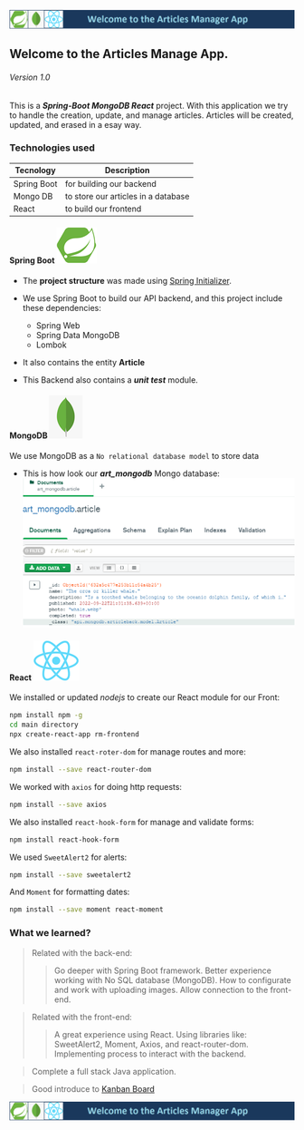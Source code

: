 ![RM-Banner](/assets/articles-main.png "Article Welcome")
## Welcome to the Articles Manage App. 
###### Version 1.0

This is a ***Spring-Boot MongoDB React*** project. With this application we try to handle the creation, update, and manage articles. Articles will be created, updated, and erased in a esay way.

### Technologies used
| Tecnology | Description |
| --------- | ----------- |
| Spring Boot | for building our backend |
| Mongo DB | to store our articles in a database |
| React | to build our frontend |


#### Spring Boot ![RM-Banner](/assets/springboot.png "Spring Boot")
* The **project structure** was made using [Spring Initializer](https://start.spring.io/).
* We use Spring Boot to build our API backend, and this project include these dependencies:
    * Spring Web
    * Spring Data MongoDB
    * Lombok

* It also contains the entity **Article**
* This Backend also contains a ***unit test*** module.

#### MongoDB ![RM-Banner](/assets/mongo.png "MongoDB")
We use MongoDB as a `No relational database model` to store data
* This is how look our ***art_mongodb*** Mongo database:
![RM-Banner](/assets/mongodb.png "realmadrid Mongo diagram")

#### React ![RM-Banner](/assets/ReactNoback.png "React")
We installed or updated *nodejs* to create our React module for our Front:
```sh
npm install npm -g 
cd main directory
npx create-react-app rm-frontend
```
We also installed `react-roter-dom` for manage routes and more:
```sh
npm install --save react-router-dom
```
We worked with `axios` for doing http requests:
```sh
npm install --save axios
```
We also installed `react-hook-form` for manage and validate forms:
```sh
npm install react-hook-form
```
We used `SweetAlert2` for alerts:
```sh
npm install --save sweetalert2
```
And `Moment` for formatting dates:
```sh
npm install --save moment react-moment
```
### What we learned?
> Related with the back-end:
>> Go deeper with Spring Boot framework.
>> Better experience working with No SQL database (MongoDB). 
>> How to configurate and work with uploading images.
>> Allow connection to the front-end.

> Related with the front-end:
>> A great experience using React.
>> Using libraries like: SweetAlert2, Moment, Axios, and react-router-dom.
>> Implementing process to interact with the backend.

> Complete a full stack Java application.

> Good introduce to [Kanban Board](https://draft.io/9ebrxbyz5e4buxhxtsp4rwvh8by94xuvs692ahzqwugq "Kanban")

![RM-Banner](/assets/articles-main.png "Article Welcome")
